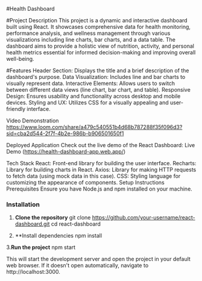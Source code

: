 #Health Dashboard

#Project Description
This project is a dynamic and interactive dashboard built using React. It showcases comprehensive data for health monitoring, performance analysis, and wellness management through various visualizations including line charts, bar charts, and a data table. The dashboard aims to provide a holistic view of nutrition, activity, and personal health metrics essential for informed decision-making and improving overall well-being.

#Features
Header Section: Displays the title and a brief description of the dashboard's purpose.
Data Visualization: Includes line and bar charts to visually represent data.
Interactive Elements: Allows users to switch between different data views (line chart, bar chart, and table).
Responsive Design: Ensures usability and functionality across desktop and mobile devices.
Styling and UX: Utilizes CSS for a visually appealing and user-friendly interface.

Video Demonstration
https://www.loom.com/share/a479c540551b4d68b787288f35f096d3?sid=cba2d544-2f7f-4b2e-986b-b906501650f1

Deployed Application
Check out the live demo of the React Dashboard:
Live Demo (https://health-dashboard-app.web.app/)

Tech Stack
React: Front-end library for building the user interface.
Recharts: Library for building charts in React.
Axios: Library for making HTTP requests to fetch data (using mock data in this case).
CSS: Styling language for customizing the appearance of components.
Setup Instructions
Prerequisites
Ensure you have Node.js and npm installed on your machine.

### Installation

1. **Clone the repository**
   git clone https://github.com/your-username/react-dashboard.git
   cd react-dashboard

 2. **Install dependencies
    npm install
    
3.**Run the project**
   npm start

This will start the development server and open the project in your default web browser. If it doesn't open automatically, navigate to http://localhost:3000.

